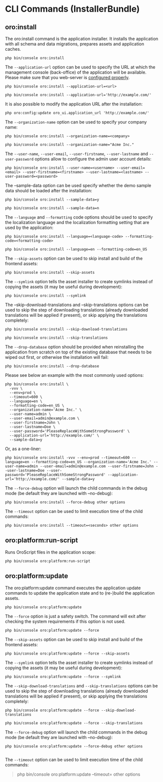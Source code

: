 <a id="bundle-docs-platform-installer-bundle-commands"></a>

# CLI Commands (InstallerBundle)

<a id="bundle-docs-platform-installer-bundle-oro-install-command"></a>

## oro:install

The oro:install command is the application installer. It installs the application with all schema and data migrations, prepares assets and application caches.

```none
php bin/console oro:install
```

The `--application-url` option can be used to specify the URL at which the management console (back-office) of the application will be available.
Please make sure that you web-server is [configured properly](../../../backend/setup/dev-environment/web-server-config.md#installation-web-server-configuration).

```none
php bin/console oro:install --application-url=<url>
```

```none
php bin/console oro:install --application-url='http://example.com/'
```

It is also possible to modify the application URL after the installation:

```none
php oro:config:update oro_ui.application_url 'http://example.com/'
```

The `--organization-name` option can be used to specify your company name:

```none
php bin/console oro:install --organization-name=<company>
```

```none
php bin/console oro:install --organization-name="Acme Inc."
```

The `--user-name`, `--user-email`, `--user-firstname`, `--user-lastname` and `--user-password` options allow to configure the admin user account details:

```none
php bin/console oro:install --user-name=<username> --user-email=<email> --user-firstname=<firstname> --user-lastname=<lastname> --user-password=<password>
```

The –sample-data option can be used specify whether the demo sample data should be loaded after the installation:

```none
php bin/console oro:install --sample-data=y
```

```none
php bin/console oro:install --sample-data=n
```

The `--language` and `--formatting` code options should be used to specify the localization language and the localization formatting setting that are used by the application:

```none
php bin/console oro:install --language=<language-code> --formatting-code=<formatting-code>
```

```none
php bin/console oro:install --language=en --formatting-code=en_US
```

The `--skip-assets` option can be used to skip install and build of the frontend assets:

```none
php bin/console oro:install --skip-assets
```

The `--symlink` option tells the asset installer to create symlinks instead of copying the assets (it may be useful during development):

```none
php bin/console oro:install --symlink
```

The –skip-download-translations and –skip-translations options can be used to skip the step of downloading translations (already downloaded translations  will be applied if present), or skip applying the translations completely:

```none
php bin/console oro:install --skip-download-translations
```

```none
php bin/console oro:install --skip-translations
```

The `--drop-database` option should be provided when reinstalling the application from scratch on top of the existing database that needs to be wiped out first, or otherwise the installation will fail:

```none
php bin/console oro:install --drop-database
```

Please see below an example with the most commonly used options:

```none
php bin/console oro:install \
  -vvv \
  --env=prod \
  --timeout=600 \
  --language=en \
  --formatting-code=en_US \
  --organization-name='Acme Inc.' \
  --user-name=admin \
  --user-email=admin@example.com \
  --user-firstname=John \
  --user-lastname=Doe \
  --user-password='PleaseReplaceWithSomeStrongPassword' \
  --application-url='http://example.com/' \
  --sample-data=y
```

Or, as a one-liner:

```none
php bin/console oro:install -vvv --env=prod --timeout=600 --language=en --formatting-code=en_US --organization-name='Acme Inc.' --user-name=admin --user-email=admin@example.com --user-firstname=John --user-lastname=Doe --user-password='PleaseReplaceWithSomeStrongPassword' --application-url='http://example.com/' --sample-data=y
```

The `--force-debug` option will launch the child commands in the debug mode (be default they are launched with –no-debug):

```none
php bin/console oro:install --force-debug other options
```

The `--timeout` option can be used to limit execution time of the child commands:

```none
php bin/console oro:install --timeout=<seconds> other options
```

## oro:platform:run-script

Runs OroScript files in the application scope:

```none
php bin/console oro:platform:run-script
```

<a id="installer-bundle-commands-oro-platform-update"></a>

## oro:platform:update

The oro:platform:update command executes the application update commands to update the application state and to (re-)build the application assets.

```none
php bin/console oro:platform:update
```

The `--force` option is just a safety switch. The command will exit after checking the system requirements if this option is not used.

```none
php bin/console oro:platform:update --force
```

The `--skip-assets` option can be used to skip install and build of the frontend assets:

```none
php bin/console oro:platform:update --force --skip-assets
```

The `--symlink` option tells the asset installer to create symlinks instead of copying the assets (it may be useful during development):

```none
php bin/console oro:platform:update --force --symlink
```

The `--skip-download-translations` and `--skip-translations` options can be used to skip the step of downloading translations (already downloaded translations will be applied if present), or skip applying the translations completely:

```none
php bin/console oro:platform:update --force --skip-download-translations
```

```none
php bin/console oro:platform:update --force --skip-translations
```

The `--force-debug` option will launch the child commands in the debug mode (be default they are launched with –no-debug):

```none
php bin/console oro:platform:update --force-debug other options
```

```none
```

The `--timeout` option can be used to limit execution time of the child commands:

> php bin/console oro:platform:update –timeout=<seconds> other options
